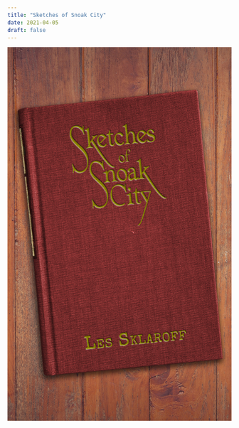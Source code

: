 ```yaml
---
title: "Sketches of Snoak City"
date: 2021-04-05
draft: false
---
```


[![SketchesOfSnoakCity_cover](img/SketchesOfSnoakCity_cover.jpg)](contents.html)